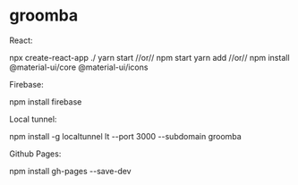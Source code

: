 # groomba

React:

npx create-react-app ./
yarn start //or// npm start
yarn add //or// npm install @material-ui/core @material-ui/icons

Firebase:

npm install firebase

Local tunnel:

npm install -g localtunnel
lt --port 3000 --subdomain groomba


Github Pages:

npm install gh-pages --save-dev
